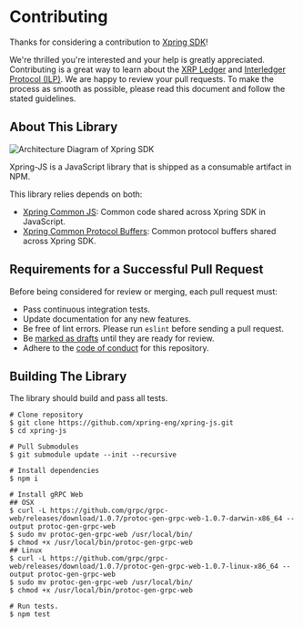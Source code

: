 # Contributing

Thanks for considering a contribution to [Xpring SDK](https://github.com/xpring-eng/xpring-sdk)!

We're thrilled you're interested and your help is greatly appreciated. Contributing is a great way to learn about the [XRP Ledger](https://xrpl.org) and [Interledger Protocol (ILP)](https://interledger.org/). We are happy to review your pull requests. To make the process as smooth as possible, please read this document and follow the stated guidelines.

## About This Library

<img src="architecture.png" alt="Architecture Diagram of Xpring SDK"/>

Xpring-JS is a JavaScript library that is shipped as a consumable artifact in NPM.

This library relies depends on both:

- [Xpring Common JS](http://github.com/xpring-eng/xpring-common-js): Common code shared across Xpring SDK in JavaScript.
- [Xpring Common Protocol Buffers](http://github.com/xpring-eng/xpring-common-protocol-buffers): Common protocol buffers shared across Xpring SDK.

## Requirements for a Successful Pull Request

Before being considered for review or merging, each pull request must:

- Pass continuous integration tests.
- Update documentation for any new features.
- Be free of lint errors. Please run `eslint` before sending a pull request.
- Be [marked as drafts](https://github.blog/2019-02-14-introducing-draft-pull-requests/) until they are ready for review.
- Adhere to the [code of conduct](CODE_OF_CONDUCT.md) for this repository.

## Building The Library

The library should build and pass all tests.

```shell
# Clone repository
$ git clone https://github.com/xpring-eng/xpring-js.git
$ cd xpring-js

# Pull Submodules
$ git submodule update --init --recursive

# Install dependencies
$ npm i

# Install gRPC Web
## OSX
$ curl -L https://github.com/grpc/grpc-web/releases/download/1.0.7/protoc-gen-grpc-web-1.0.7-darwin-x86_64 --output protoc-gen-grpc-web
$ sudo mv protoc-gen-grpc-web /usr/local/bin/
$ chmod +x /usr/local/bin/protoc-gen-grpc-web
## Linux
$ curl -L https://github.com/grpc/grpc-web/releases/download/1.0.7/protoc-gen-grpc-web-1.0.7-linux-x86_64 --output protoc-gen-grpc-web
$ sudo mv protoc-gen-grpc-web /usr/local/bin/
$ chmod +x /usr/local/bin/protoc-gen-grpc-web

# Run tests.
$ npm test
```
